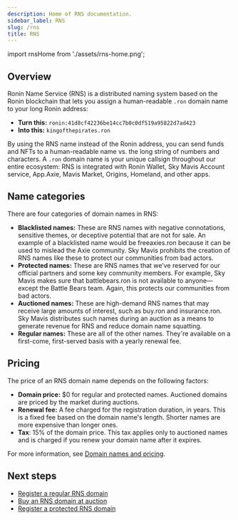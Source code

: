 ```yaml
---
description: Home of RNS documentation.
sidebar_label: RNS
slug: /rns
title: RNS
---
```


import rnsHome from './assets/rns-home.png';

## Overview

Ronin Name Service (RNS) is a distributed naming system based on the Ronin blockchain that lets you assign a human-readable `.ron` domain name to your long Ronin address:

* **Turn this:** `ronin:41d8cf42236be14cc7b0c0df519a95822d7ad423`
* **Into this:** `kingofthepirates.ron`

By using the RNS name instead of the Ronin address, you can send funds and NFTs to a human-readable name vs. the long string of numbers and characters. A `.ron` domain name is your unique callsign throughout our entire ecosystem: RNS is integrated with Ronin Wallet, Sky Mavis Account service, App.Axie, Mavis Market, Origins, Homeland, and other apps.

## Name categories

There are four categories of domain names in RNS:

* **Blacklisted names:** These are RNS names with negative connotations, sensitive themes, or deceptive potential that are not for sale. An example of a blacklisted name would be freeaxies.ron because it can be used to mislead the Axie community. Sky Mavis prohibits the creation of RNS names like these to protect our communities from bad actors.
* **Protected names:** These are RNS names that we’ve reserved for our official partners and some key community members. For example, Sky Mavis makes sure that battlebears.ron is not available to anyone—except the Battle Bears team. Again, this protects our communities from bad actors.
* **Auctioned names:** These are high-demand RNS names that may receive large amounts of interest, such as buy.ron and insurance.ron. Sky Mavis distributes such names during an auction as a means to generate revenue for RNS and reduce domain name squatting.
* **Regular names:** These are all of the other names. They're available on a first-come, first-served basis with a yearly renewal fee.

## Pricing

The price of an RNS domain name depends on the following factors:

* **Domain price:** $0 for regular and protected names. Auctioned domains are priced by the market during auctions.
* **Renewal fee:** A fee charged for the registration duration, in years. This is a fixed fee based on the domain name's length. Shorter names are more expensive than longer ones.
* **Tax**: 15% of the domain price. This tax applies only to auctioned names and is charged if you renew your domain name after it expires.

For more information, see [Domain names and pricing](./concepts/names-pricing.md).

## Next steps

* [Register a regular RNS domain](rns/register/regular)
* [Buy an RNS domain at auction](rns/register/auctioned)
* [Register a protected RNS domain](rns/register/protected)
